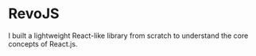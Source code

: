 # RevoJS
I built a lightweight React-like library from scratch to understand the core concepts of React.js.
